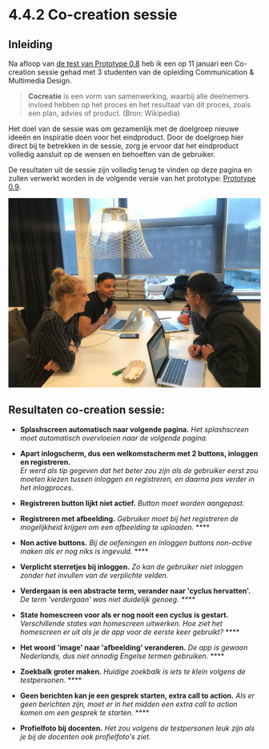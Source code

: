 # 4.4.2 Co-creation sessie

## Inleiding

Na afloop van [de test van Prototype 0.8](4.4.1-test-+-resultaten.md) heb ik een op 11 januari een Co-creation sessie gehad met 3 studenten van de opleiding Communication & Multimedia Design. 

> **Cocreatie** is een vorm van samenwerking, waarbij alle deelnemers invloed hebben op het proces en het resultaat van dit proces, zoals een plan, advies of product.  \(Bron: Wikipedia\)

Het doel van de sessie was om gezamenlijk met de doelgroep nieuwe ideeën en inspiratie doen voor het eindproduct. Door de doelgroep hier direct bij te betrekken in de sessie, zorg je ervoor dat het eindproduct volledig aansluit op de wensen en behoeften van de gebruiker. 

De resultaten uit de sessie zijn volledig terug te vinden op deze pagina en zullen verwerkt worden in de volgende versie van het prototype: [Prototype 0.9](../4.5-prototype-0.9/).

![Co-creation sessie](../../.gitbook/assets/whatsapp-image-2019-01-13-at-17.21.53.jpeg)

## Resultaten co-creation sessie:

* **Splashscreen automatisch naar volgende pagina.**  _Het splashscreen moet automatisch overvloeien naar de volgende pagina._ 
* **Apart inlogscherm, dus een welkomstscherm met 2 buttons, inloggen en registreren.**   
  _Er werd als tip gegeven dat het beter zou zijn als de gebruiker eerst zou moeten kiezen tussen inloggen en registreren, en daarna pas verder in het inlogproces._

* **Registreren button lijkt niet actief.** _Button moet worden aangepast._  
* **Registreren met afbeelding.**  _Gebruiker moet bij het registreren de mogelijkheid krijgen om een afbeelding te uploaden._ ****
* **Non active buttons.**  _Bij de oefeningen en inloggen buttons non-active maken als er nog niks is ingevuld._ ****
* **Verplicht sterretjes bij inloggen.** _Zo kan de gebruiker niet inloggen zonder het invullen van de verplichte velden._  
* **Verdergaan is een abstracte term, verander naar 'cyclus hervatten'.** _De term 'verdergaan' was niet duidelijk genoeg. ****_
* **State homescreen voor als er nog nooit een cyclus is gestart.**  _Verschillende states van homescreen uitwerken. Hoe ziet het homescreen er uit als je de app voor de eerste keer gebruikt?_ ****
* **Het woord 'image' naar 'afbeelding' veranderen.**  _De app is gewoon Nederlands, dus niet onnodig Engelse termen gebruiken._ ****
* **Zoekbalk groter maken.** _Huidige zoekbalk is iets te klein volgens de testpersonen._ ****
* **Geen berichten kan je een gesprek starten, extra call to action.** _Als er geen berichten zijn, moet er in het midden een extra call to action komen om een gesprek te starten._   ****
* **Profielfoto bij docenten.** _Het zou volgens de testpersonen leuk zijn als je bij de docenten ook profielfoto's ziet._  

